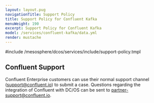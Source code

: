```yaml
---
layout: layout.pug
navigationTitle: Support Policy 
title: Support Policy for Confluent Kafka
menuWeight: 190
excerpt: Support Policy for Confluent Kafka
model: /services/confluent-kafka/data.yml
render: mustache
---
```


#include /mesosphere/dcos/services/include/support-policy.tmpl

## Confluent Support

Confluent Enterprise customers can use their normal support channel (support@confluent.io) to submit a case. Questions regarding the integration of Confluent with DC/OS can be sent to partner-support@confluent.io.
